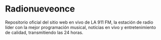 # Radionueveonce
Repositorio oficial del sitio web en vivo de LA 911 FM, la estación de radio líder con la mejor programación musical, noticias en vivo y entretenimiento de calidad, transmitiendo las 24 horas.
